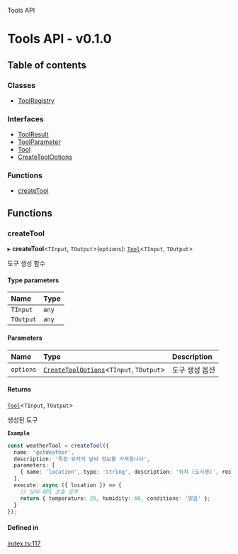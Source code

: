 Tools API

# Tools API - v0.1.0

## Table of contents

### Classes

- [ToolRegistry](/robota/api-reference/tools/classes/ToolRegistry)

### Interfaces

- [ToolResult](/robota/api-reference/tools/interfaces/ToolResult)
- [ToolParameter](/robota/api-reference/tools/interfaces/ToolParameter)
- [Tool](/robota/api-reference/tools/interfaces/Tool)
- [CreateToolOptions](/robota/api-reference/tools/interfaces/CreateToolOptions)

### Functions

- [createTool](/robota/api-reference/tools/README#createtool)

## Functions

### <a id="createtool" name="createtool"></a> createTool

▸ **createTool**\<`TInput`, `TOutput`\>(`options`): [`Tool`](/robota/api-reference/tools/interfaces/Tool)\<`TInput`, `TOutput`\>

도구 생성 함수

#### Type parameters

| Name | Type |
| :------ | :------ |
| `TInput` | `any` |
| `TOutput` | `any` |

#### Parameters

| Name | Type | Description |
| :------ | :------ | :------ |
| `options` | [`CreateToolOptions`](/robota/api-reference/tools/interfaces/CreateToolOptions)\<`TInput`, `TOutput`\> | 도구 생성 옵션 |

#### Returns

[`Tool`](/robota/api-reference/tools/interfaces/Tool)\<`TInput`, `TOutput`\>

생성된 도구

**`Example`**

```ts
const weatherTool = createTool({
  name: 'getWeather',
  description: '특정 위치의 날씨 정보를 가져옵니다',
  parameters: [
    { name: 'location', type: 'string', description: '위치 (도시명)', required: true }
  ],
  execute: async ({ location }) => {
    // 날씨 API 호출 로직
    return { temperature: 25, humidity: 60, conditions: '맑음' };
  }
});
```

#### Defined in

[index.ts:117](https://github.com/robotaio/robota/blob/main/packages/tools/src/index.ts#L117)
